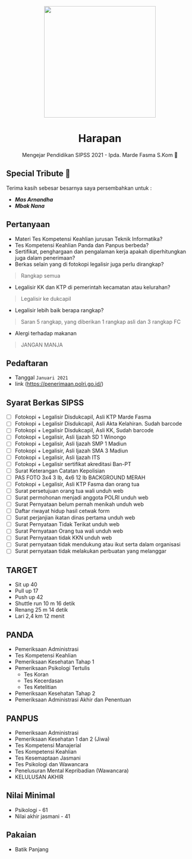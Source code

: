 <div align="center">
<img src="https://akpol.polri.go.id/images/foto.jpg" align="center" width="300">

# Harapan
Mengejar Pendidikan SIPSS 2021 - Ipda. Marde Fasma S.Kom :cop:
</div>

## Special Tribute :bouquet:
Terima kasih sebesar besarnya saya persembahkan untuk :
- ***Mas Arnandha***
- ***Mbak Nana***

## Pertanyaan
- Materi Tes Kompetensi Keahlian jurusan Teknik Informatika?
- Tes Kompetensi Keahlian Panda dan Panpus berbeda?
- Sertifikat, penghargaan dan pengalaman kerja apakah diperhitungkan juga dalam penerimaan?
- Berkas selain yang di fotokopi legalisir juga perlu dirangkap?
> Rangkap semua
- Legalisir KK dan KTP di pemerintah kecamatan atau kelurahan?
> Legalisir ke dukcapil
- Legalisir lebih baik berapa rangkap?
> Saran 5 rangkap, yang diberikan 1 rangkap asli dan 3 rangkap FC
- Alergi terhadap makanan
> JANGAN MANJA

## Pedaftaran
- Tanggal
`Januari 2021`
- link
(https://penerimaan.polri.go.id/)

## Syarat Berkas SIPSS
- [ ] Fotokopi + Legalisir Disdukcapil, Asli KTP Marde Fasma
- [ ] Fotokopi + Legalisir Disdukcapil, Asli Akta Kelahiran. Sudah barcode
- [ ] Fotokopi + Legalisir Disdukcapil, Asli KK, Sudah barcode
- [ ] Fotokopi + Legalisir, Asli Ijazah SD 1 Winongo
- [ ] Fotokopi + Legalisir, Asli Ijazah SMP 1 Madiun
- [ ] Fotokopi + Legalisir, Asli Ijazah SMA 3 Madiun
- [ ] Fotokopi + Legalisir, Asli Ijazah ITS
- [ ] Fotokopi + Legalisir sertifikat akreditasi Ban-PT
- [ ] Surat Keterangan Catatan Kepolisian
- [ ] PAS FOTO 3x4 3 lb, 4x6 12 lb BACKGROUND MERAH
- [ ] Fotokopi + Legalisir, Asli KTP Fasma dan orang tua
- [ ] Surat persetujuan orang tua wali unduh web
- [ ] Surat permohonan menjadi anggota POLRI unduh web
- [ ] Surat Pernyataan belum pernah menikah unduh web
- [ ] Daftar riwayat hidup hasil cetwak form
- [ ] Surat perjanjian ikatan dinas pertama unduh web
- [ ] Surat Pernyataan Tidak Terikat unduh web
- [ ] Surat Pernyataan Orang tua wali unduh web
- [ ] Surat Pernyataan tidak KKN unduh web
- [ ] Surat pernyataan tidak mendukung atau ikut serta dalam organisasi
- [ ] Surat pernyataan tidak melakukan perbuatan yang melanggar

## TARGET
- Sit up 40
- Pull up 17
- Push up 42
- Shuttle run 10 m 16 detik
- Renang 25 m 14 detik
- Lari 2,4 km 12 menit


## PANDA
- Pemeriksaan Administrasi
- Tes Kompetensi Keahlian
- Pemeriksaan Kesehatan Tahap 1
- Pemeriksaan Psikologi Tertulis
  - Tes Koran
  - Tes Kecerdasan
  - Tes Ketelitian
- Pemeriksaan Kesehatan Tahap 2
- Pemeriksaan Administrasi Akhir dan Penentuan

## PANPUS
- Pemeriksaan Administrasi
- Pemeriksaan Kesehatan 1 dan 2 (Jiwa)
- Tes Kompetensi Manajerial
- Tes Kompetensi Keahlian
- Tes Kesemaptaan Jasmani
- Tes Psikologi dan Wawancara
- Penelusuran Mental Kepribadian (Wawancara)
- KELULUSAN AKHIR

## Nilai Minimal
- Psikologi - 61
- Nilai akhir jasmani - 41

## Pakaian
- Batik Panjang